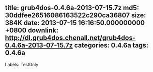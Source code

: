 title: grub4dos-0.4.6a-2013-07-15.7z
md5: 30ddfee26516086163522c290ca36807
size: 384K
date: 2013-07-15 16:16:50.000000000 +0800
downlink: http://dl.grub4dos.chenall.net/grub4dos-0.4.6a-2013-07-15.7z
categories: 0.4.6a
tags: 0.4.6a
---

Labels: 
 TestOnly